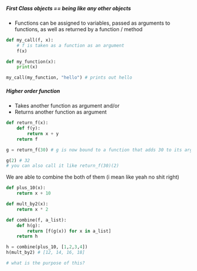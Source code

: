 ##### First Class objects == being like any other objects
- Functions can be assigned to variables, passed as arguments to functions, as well as returned by a function / method

```python
def my_call(f, x): 
	# f is taken as a function as an argument
	f(x)

def my_function(x):
	print(x)

my_call(my_function, "hello") # prints out hello
```
##### Higher order function
- Takes another function as argument and/or
- Returns another function as argument

```python
def return_f(x):
	def f(y):
		return x + y
	return f

g = return_f(30) # g is now bound to a function that adds 30 to its arguments

g(2) # 32
# you can also call it like return_f(30)(2)
```

We are able to combine the both of them (i mean like yeah no shit right)

```python
def plus_10(x):
	return x + 10

def mult_by2(x):
	return x * 2

def combine(f, a_list):
	def h(g):
		return [f(g(x)) for x in a_list]
	return h

h = combine(plus_10, [1,2,3,4])
h(mult_by2) # [12, 14, 16, 18]

# what is the purpose of this?
```

